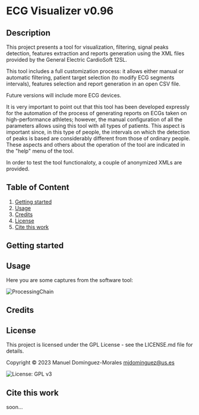 # ECG Visualizer v0.96

## Description

This project presents a tool for visualization, filtering, signal peaks detection, features extraction and reports generation using the XML files provided by the General Electric CardioSoft 12SL.

This tool includes a full customization process: it allows either manual or automatic filtering, patient target selection (to modify ECG segments intervals), features selection and report generation in an open CSV file.

Future versions will include more ECG devices.

It is very important to point out that this tool has been developed expressly for the automation of the process of generating reports on ECGs taken on high-performance athletes; however, the manual configuration of all the parameters allows using this tool with all types of patients. This aspect is important since, in this type of people, the intervals on which the detection of peaks is based are considerably different from those of ordinary people. These aspects and others about the operation of the tool are indicated in the "help" menu of the tool.

In order to test the tool functionaloty, a couple of anonymized XMLs are provided.

## Table of Content
1. [Getting started](#getting-started)
2. [Usage](#usage)
3. [Credits](#credits)
4. [License](#license)
5. [Cite this work](#cite-this-work)


## Getting started


## Usage

Here you are some captures from the software tool:

![ProcessingChain](https://github.com/mjdominguez/ECGVisualizer/assets/26136706/49bc6bd7-2ddf-41d2-ba6b-0f4bfec43cae)

## Credits


## License

This project is licensed under the GPL License - see the LICENSE.md file for details.

Copyright © 2023 Manuel Domínguez-Morales
mjdominguez@us.es 

![License: GPL v3](https://img.shields.io/badge/License-GPL%20v3-blue)

## Cite this work

soon...
